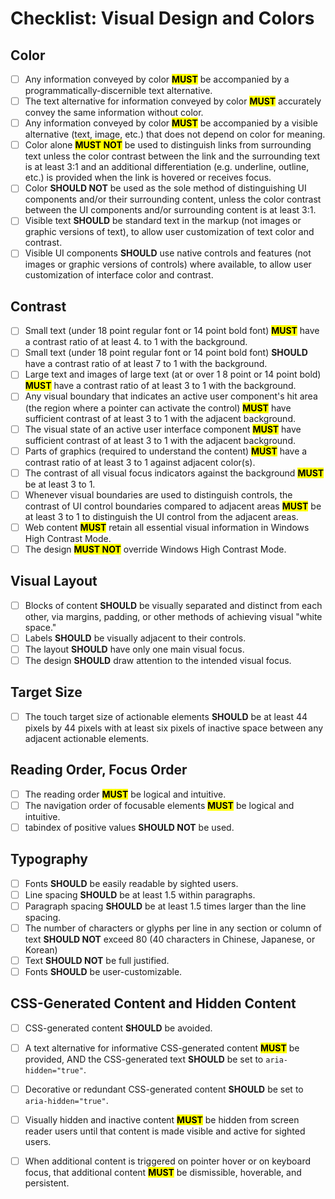 # Checklist: Visual Design and Colors

## Color
- [ ] Any information conveyed by color <mark>**MUST**</mark> be accompanied by a programmatically-discernible text alternative.
- [ ] The text alternative for information conveyed by color <mark>**MUST**</mark> accurately convey the same information without color.
- [ ] Any information conveyed by color <mark>**MUST**</mark> be accompanied by a visible alternative (text, image, etc.) that does not depend on color for meaning.
- [ ] Color alone <mark>**MUST NOT**</mark> be used to distinguish links from surrounding text unless the color contrast between the link and the surrounding text is at least 3:1 and an additional differentiation (e.g. underline, outline, etc.) is provided when the link is hovered or receives focus.
- [ ] Color **SHOULD NOT** be used as the sole method of distinguishing UI components and/or their surrounding content, unless the color contrast between the UI components and/or surrounding content is at least 3:1.
- [ ] Visible text **SHOULD** be standard text in the markup (not images or graphic versions of text), to allow user customization of text color and contrast.
- [ ] Visible UI components **SHOULD** use native controls and features (not images or graphic versions of controls) where available, to allow user customization of interface color and contrast.

## Contrast

- [ ] Small text (under 18 point regular font or 14 point bold font) <mark>**MUST**</mark> have a contrast ratio of at least 4. to 1 with the background.
- [ ] Small text (under 18 point regular font or 14 point bold font) **SHOULD** have a contrast ratio of at least 7 to 1 with the background.
- [ ] Large text and images of large text (at or over 1 8 point or 14 point bold) <mark>**MUST**</mark> have a contrast ratio of at least 3 to 1 with the background.
- [ ] Any visual boundary that indicates an active user component's hit area (the region where a pointer can activate the control) <mark>**MUST**</mark> have sufficient contrast of at least 3 to 1 with the adjacent background.
- [ ] The visual state of an active user interface component <mark>**MUST**</mark> have sufficient contrast of at least 3 to 1 with the adjacent background.
- [ ] Parts of graphics (required to understand the content) <mark>**MUST**</mark> have a contrast ratio of at least 3 to 1 against adjacent color(s).
- [ ] The contrast of all visual focus indicators against the background <mark>**MUST**</mark> be at least 3 to 1.
- [ ] Whenever visual boundaries are used to distinguish controls, the contrast of UI control boundaries compared to adjacent areas <mark>**MUST**</mark> be at least 3 to 1 to distinguish the UI control from the adjacent areas.
- [ ] Web content <mark>**MUST**</mark> retain all essential visual information in Windows High Contrast Mode.
- [ ] The design <mark>**MUST NOT**</mark> override Windows High Contrast Mode.

## Visual Layout

- [ ] Blocks of content **SHOULD** be visually separated and distinct from each other, via margins, padding, or other methods of achieving visual "white space."
- [ ] Labels **SHOULD** be visually adjacent to their controls.
- [ ] The layout **SHOULD** have only one main visual focus.
- [ ] The design **SHOULD** draw attention to the intended visual focus.

## Target Size

- [ ] The touch target size of actionable elements **SHOULD** be at least 44 pixels by 44 pixels with at least six pixels of inactive space between any adjacent actionable elements.

## Reading Order, Focus Order

- [ ] The reading order <mark>**MUST**</mark> be logical and intuitive.
- [ ] The navigation order of focusable elements <mark>**MUST**</mark> be logical and intuitive.
- [ ] tabindex of positive values **SHOULD NOT** be used.

## Typography

- [ ] Fonts **SHOULD** be easily readable by sighted users.
- [ ] Line spacing **SHOULD** be at least 1.5 within paragraphs.
- [ ] Paragraph spacing **SHOULD** be at least 1.5 times larger than the line spacing.
- [ ] The number of characters or glyphs per line in any section or column of text **SHOULD NOT** exceed 80 (40 characters in Chinese, Japanese, or Korean)
- [ ] Text **SHOULD NOT** be full justified.
- [ ] Fonts **SHOULD** be user-customizable.

## CSS-Generated Content and Hidden Content

- [ ] CSS-generated content **SHOULD** be avoided.
- [ ] A text alternative for informative CSS-generated content <mark>**MUST**</mark> be provided, AND the CSS-generated text **SHOULD** be set to `aria-hidden="true"`.
- [ ] Decorative or redundant CSS-generated content **SHOULD** be set to `aria-hidden="true"`.
- [ ] Visually hidden and inactive content <mark>**MUST**</mark> be hidden from screen reader users until that content is made visible and active for sighted users.
- [ ] When additional content is triggered on pointer hover or on keyboard focus, that additional content <mark>**MUST**</mark> be dismissible, hoverable, and persistent.

